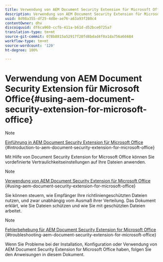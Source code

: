 ```yaml
---
title: Verwendung von AEM Document Security Extension für Microsoft Office
description: Verwendung von AEM Document Security Extension für Microsoft Office
uuid: 8d98a355-df25-4d8e-ae76-a63a93f280c4
contentOwner: dhv
discoiquuid: df6ca960-ccfb-411a-b61d-d52bce0725a7
translation-type: tm+mt
source-git-commit: 078b8815a52917f20fd8bdad4f0a1da756a66684
workflow-type: tm+mt
source-wordcount: '120'
ht-degree: 100%

---
```



# Verwendung von AEM Document Security Extension für Microsoft Office{#using-aem-document-security-extension-for-microsoft-office}

>[!NOTE]
>
>[Einführung in AEM Document Security Extension für Microsoft Office](../document-security-extension-microsoft-office.md) {#introduction-to-aem-document-security-extension-for-microsoft-office}
>
>Mit Hilfe von Document Security Extension for Microsoft Office können Sie vordefinierte Vertraulichkeitseinstellungen auf Ihre Dateien anwenden.

>[!NOTE]
>
>[Verwendung von AEM Document Security Extension für Microsoft Office](../using-aem-document-security-extension.md) {#using-aem-document-security-extension-for-microsoft-office}
>
>Sie können steuern, wie Empfänger Ihre richtliniengeschützten Dateien nutzen, und zwar unabhängig vom Ausmaß ihrer Verteilung. Das Dokument erklärt, wie Sie Dateien schützen und wie Sie mit geschützten Dateien arbeitet.

>[!NOTE]
>
>[Fehlerbehebung für AEM Document Security Extension for Microsoft Office](../troubleshooting-document-security-extension.md) {#troubleshooting-aem-document-security-extension-for-microsoft-office}
>
>Wenn Sie Probleme bei der Installation, Konfiguration oder Verwendung von AEM Document Security Extension for Microsoft Office haben, folgen Sie den Anweisungen in diesem Dokument.

